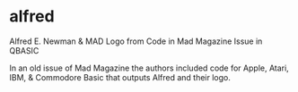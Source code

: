 # alfred

Alfred E. Newman &amp; MAD Logo from Code in Mad Magazine Issue in QBASIC

In an old issue of Mad Magazine the authors included code for Apple, Atari, IBM, & Commodore Basic that outputs Alfred and their logo.
